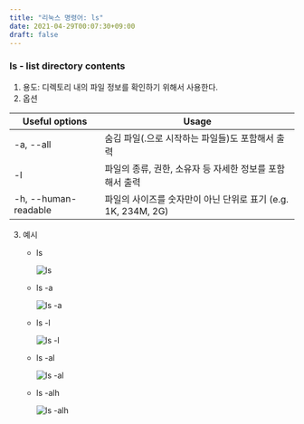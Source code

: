 ```yaml
---
title: "리눅스 명령어: ls"
date: 2021-04-29T00:07:30+09:00
draft: false
---
```


### ls - list directory contents

1. 용도: 디렉토리 내의 파일 정보를 확인하기 위해서 사용한다.
2. 옵션

| Useful options       | Usage                                                         |
| -------------------- | ------------------------------------------------------------- |
| -a, --all            | 숨김 파일(.으로 시작하는 파일들)도 포함해서 출력              |
| -l                   | 파일의 종류, 권한, 소유자 등 자세한 정보를 포함해서 출력      |
| -h, --human-readable | 파일의 사이즈를 숫자만이 아닌 단위로 표기 (e.g. 1K, 234M, 2G) |

3. 예시

   - ls

     ![ls](https://skkuoverflow.com/ko/posts/linux/Images/ls.png)

   - ls -a

     ![ls -a](https://skkuoverflow.com/ko/posts/linux/Images/ls%20-a.png)

   - ls -l

     ![ls -l](https://skkuoverflow.com/ko/posts/linux/Images/ls%20-l.png)

   - ls -al

     ![ls -al](https://skkuoverflow.com/ko/posts/linux/Images/ls%20-al.png)

   - ls -alh

     ![ls -alh](https://skkuoverflow.com/ko/posts/linux/Images/ls%20-alh.png)
